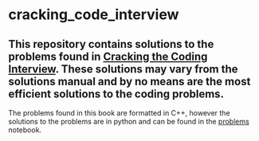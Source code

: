 # cracking_code_interview

## This repository contains solutions to the problems found in [Cracking the Coding Interview](https://www.amazon.com/Cracking-Coding-Interview-Programming-Questions/dp/0984782850/ref=sr_1_3?crid=1FJ86PDIO4BUD&dchild=1&keywords=cracking+the+coding+interview+2021&qid=1631195230&sprefix=cracking+the+codin%2Caps%2C175&sr=8-3). These solutions may vary from the solutions manual and by no means are the most efficient solutions to the coding problems.

The problems found in this book are formatted in C++, however the solutions to the problems are in python and can be found in the [problems](problems.ipynb) notebook.
